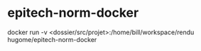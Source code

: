 # epitech-norm-docker
docker run -v <dossier/src/projet>:/home/bill/workspace/rendu hugome/epitech-norm-docker
